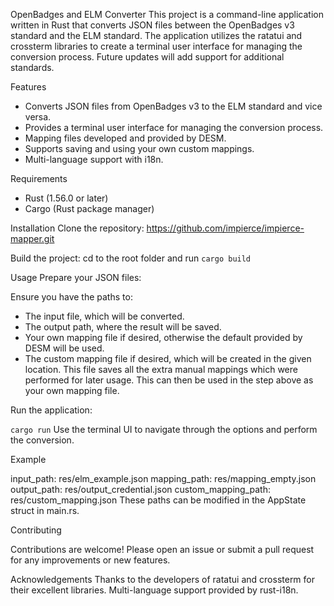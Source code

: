 OpenBadges and ELM Converter
This project is a command-line application written in Rust that converts JSON files between the OpenBadges v3 standard and the ELM standard. The application utilizes the ratatui and crossterm libraries to create a terminal user interface for managing the conversion process. Future updates will add support for additional standards.

Features
- Converts JSON files from OpenBadges v3 to the ELM standard and vice versa.
- Provides a terminal user interface for managing the conversion process.
- Mapping files developed and provided by DESM.
- Supports saving and using your own custom mappings.
- Multi-language support with i18n.

Requirements
- Rust (1.56.0 or later)
- Cargo (Rust package manager)

Installation
Clone the repository:
https://github.com/impierce/impierce-mapper.git

Build the project:
cd to the root folder and run `cargo build`

Usage
Prepare your JSON files:

Ensure you have the paths to:
- The input file, which will be converted.
- The output path, where the result will be saved.
- Your own mapping file if desired, otherwise the default provided by DESM will be used.
- The custom mapping file if desired, which will be created in the given location. This file saves all the extra manual mappings which were performed for later usage. This can then be used in the step above as your own mapping file.
  
Run the application:

`cargo run`
Use the terminal UI to navigate through the options and perform the conversion.

Example

input_path: res/elm_example.json
mapping_path: res/mapping_empty.json
output_path: res/output_credential.json
custom_mapping_path: res/custom_mapping.json
These paths can be modified in the AppState struct in main.rs.


Contributing

Contributions are welcome! Please open an issue or submit a pull request for any improvements or new features.

Acknowledgements
Thanks to the developers of ratatui and crossterm for their excellent libraries.
Multi-language support provided by rust-i18n.
